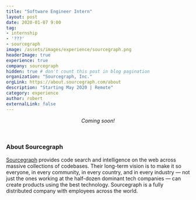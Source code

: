 ```yaml
---
title: "Software Engineer Intern"
layout: post
date: 2020-01-07 9:00
tag:
- internship
- '???'
- sourcegraph
image: /assets/images/experience/sourcegraph.png
headerImage: true
experience: true
company: sourcegraph
hidden: true # don't count this post in blog pagination
organization: "Sourcegraph, Inc."
orgLink: https://about.sourcegraph.com/about
description: "Starting May 2020 | Remote"
category: experience
author: robert
externalLink: false
---
```


<p align="center">
    <i>Coming soon!</i>
</p>

<br />

### About Sourcegraph

[Sourcegraph](https://about.sourcegraph.com/about) provides code search and intelligence on the web
across massive collections of codebases. Their long-term vision is to make it so everyone, in every
community, in every country, and in every industry — not just the ones working at the half-dozen
dominant tech companies — can create products using the best technology. Sourcegraph is a fully
distributed company with employees across the world.
